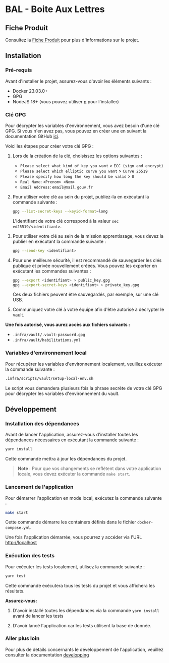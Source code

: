 # BAL - Boite Aux Lettres

## Fiche Produit

Consultez la [Fiche Produit](https://www.notion.so/mission-apprentissage/Fiche-produit-73bbd7e5983749b7974c2f7c11194518?pvs=4) pour plus d'informations sur le projet.

## Installation

### Pré-requis

Avant d'installer le projet, assurez-vous d'avoir les éléments suivants :

- Docker 23.03.0+
- GPG
- NodeJS 18+ (vous pouvez utiliser [n](https://github.com/tj/n#third-party-installers) pour l'installer)

### Clé GPG

Pour décrypter les variables d'environnement, vous avez besoin d'une clé GPG. Si vous n'en avez pas, vous pouvez en créer une en suivant la documentation GitHub [ici](https://docs.github.com/fr/authentication/managing-commit-signature-verification/generating-a-new-gpg-key).

Voici les étapes pour créer votre clé GPG :

1. Lors de la création de la clé, choisissez les options suivantes :

   - `Please select what kind of key you want` > `ECC (sign and encrypt)`
   - `Please select which elliptic curve you want` > `Curve 25519`
   - `Please specify how long the key should be valid` > `0`
   - `Real Name`: `<Prenom> <Nom>`
   - `Email Address`: `email@mail.gouv.fr`

2. Pour utiliser votre clé au sein du projet, publiez-la en exécutant la commande suivante :

   ```bash
   gpg --list-secret-keys --keyid-format=long
   ```

   L'identifiant de votre clé correspond à la valeur `sec ed25519/<identifiant>`.

3. Pour utiliser votre clé au sein de la mission apprentissage, vous devez la publier en exécutant la commande suivante :

   ```bash
   gpg --send-key <identifiant>
   ```

4. Pour une meilleure sécurité, il est recommandé de sauvegarder les clés publique et privée nouvellement créées. Vous pouvez les exporter en exécutant les commandes suivantes :

   ```bash
   gpg --export <identifiant> > public_key.gpg
   gpg --export-secret-keys <identifiant> > private_key.gpg
   ```

   Ces deux fichiers peuvent être sauvegardés, par exemple, sur une clé USB.

5. Communiquez votre clé à votre équipe afin d'être autorisé à décrypter le vault.

**Une fois autorisé, vous aurez accès aux fichiers suivants :**

- `.infra/vault/.vault-password.gpg`
- `.infra/vault/habilitations.yml`

### Variables d'environnement local

Pour récupérer les variables d'environnement localement, veuillez exécuter la commande suivante :

```bash
.infra/scripts/vault/setup-local-env.sh
```

Le script vous demandera plusieurs fois la phrase secrète de votre clé GPG pour décrypter les variables d'environnement du vault.

## Développement

### Installation des dépendances

Avant de lancer l'application, assurez-vous d'installer toutes les dépendances nécessaires en exécutant la commande suivante :

```sh
yarn install
```

Cette commande mettra à jour les dépendances du projet.

> **Note** : Pour que vos changements se reflètent dans votre application locale, vous devez exécuter la commande `make start`.

### Lancement de l'application

Pour démarrer l'application en mode local, exécutez la commande suivante :

```sh
make start
```

Cette commande démarre les containers définis dans le fichier `docker-compose.yml`.

Une fois l'application démarrée, vous pourrez y accéder via l'URL [http://localhost](http://localhost)

### Exécution des tests

Pour exécuter les tests localement, utilisez la commande suivante :

```sh
yarn test
```

Cette commande exécutera tous les tests du projet et vous affichera les résultats.

**Assurez-vous:**

1. D'avoir installé toutes les dépendances via la commande `yarn install` avant de lancer les tests

2. D'avoir lancé l'application car les tests utilisent la base de donnée.

### Aller plus loin

Pour plus de details concernants le développement de l'application, veuillez consulter la documentation [developping](./docs/developping.md)
